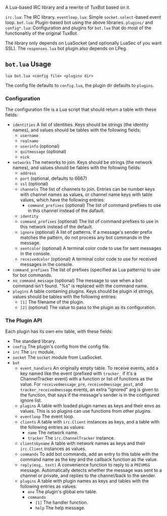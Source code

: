 A Lua-based IRC library and a rewrite of TuxBot based on it.

`irc.lua`: The IRC library.
`eventloop.lua`: Simple `socket.select`-based event loop.
`bot.lua`: Plugin-based bot using the above libraries.
`plugins/` and `config*.lua`: Configuration and plugins for `bot.lua` that do most of the functionaltiy of the original TuxBot.

The library only depends on LuaSocket (and optionally LuaSec of you want SSL). The `responses.lua` bot plugin also depends on LPeg.

## `bot.lua` Usage ##

`lua bot.lua <config file> <plugins dir>`

The config file defaults to `config.lua`, the plugin dir defaults to `plugins`.

### Configuration ###

The configuration file is a Lua script that should return a table with these fields:

* `identities` A list of identities. Keys should be strings (the identity names), and values should be tables with the following fields:
  * `username`
  * `realname`
  * `userinfo` (optional)
  * `quitmessage` (optional)
  * `nick`
* `networks` The networks to join. Keys should be strings (the network names), and values should be fables with the following fields:
  * `address`
  * `port` (optional, defaults to 6667)
  * `ssl` (optional)
  * `channels` The list of channels to join. Entries can be number keys with channel names as values, or channel name keys with table values, which have the following entries:
    * `command_prefixes` (optional) The list of command prefixes to use in this channel instead of the dafault.
  * `identity`
  * `command_prefixes` (optional) The list of command prefixes to use in this network instead of the default.
  * `ignore` (optional) A list of patterns. If a message's sender prefix matches the pattern, do not process any bot commands in the message.
  * `sentcolor` (optional) A terminal color code to use for sent messages in the console.
  * `receivedcolor` (optional) A terminal color code to use for received messages in the console.
* `command_prefixes` The list of prefixes (specified as Lua patterns) to use for bot commands.
* `no_command_message` (optional) The message to use when a bot command isn't found. "%s" is replaced with the command name.
* `plugins` A table containing plugins. Keys should be plugin id strings, values should be tables with the following entries:
  * `[1]` The filename of the plugin.
  * `[2]` (optional) The value to pass to the plugin as its configuration.


### The Plugin API ###

Each plugin has its own env table, with these fields:

* The standard library.
* `config` The plugin's config from the config file.
* `irc` The `irc` module.
* `socket` The `socket` module from LuaSocket.
* `bot`
  * `event_handlers` An originally empty table. To receive events, add a key named like the event (prefixed with `tracker_` if it's a ChannelTracker event) with a function or list of functions as the value. For `receivedmessage_pre`, `receivedmessage_post`, and `tracker_receivedmessage` events, an extra "ignored" arg is given to the function, that says if the message's sender is in the configured ignore list.
  * `plugins` A table with loaded plugin names as keys and their envs as values. This is so plugins can use functions from other plugins.
  * `eventloop` The event loop.
  * `clients` A table with `irc.Client` instances as keys, and a table with the following entries as values:
    * `name` The network name.
    * `tracker` The `irc.ChannelTracker` instance.
  * `clientsbyname` A table with network names as keys and their `irc.Client` instances as values.
  * `commands` To add bot commands, add an entry to this table with the command name as the key and the callback function as the value.
  * `reply(msg, text)` A convenience function to reply to a `PRIVMSG` message. Automatically detects whether the message was sent to a channel or private, and replies to the channel/back to the sender.
  * `plugins` A table with plugin names as keys and tables with the following entries as values:
    * `env` The plugin's global env table.
    * `commands`
      * `[1]` The handler function.
      * `help` The help message.

